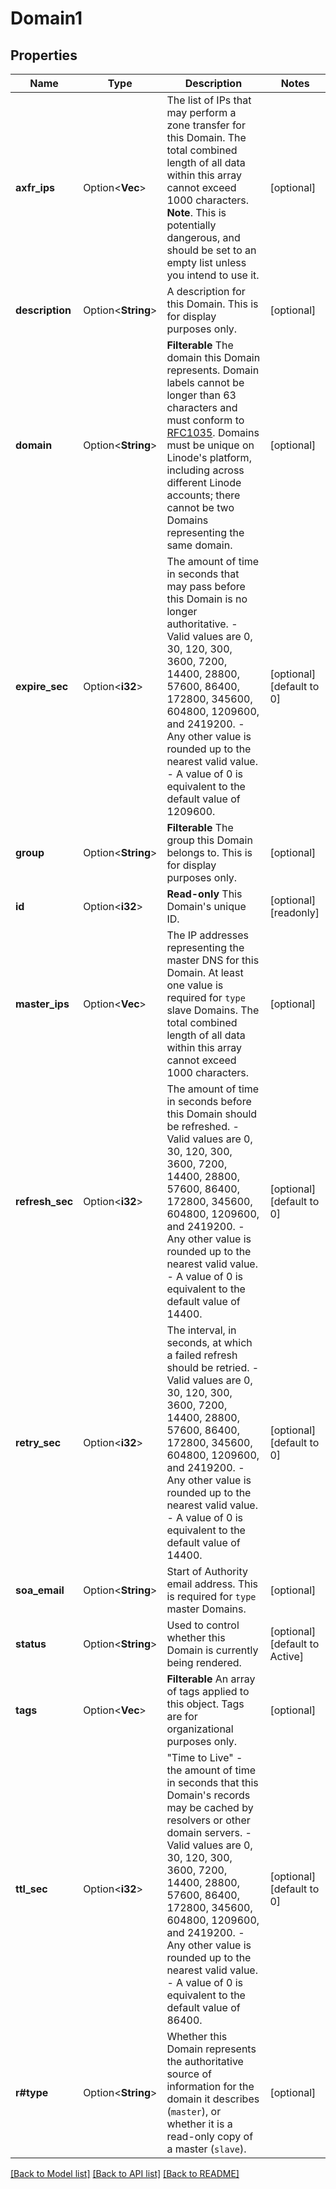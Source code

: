 # Domain1

## Properties

Name | Type | Description | Notes
------------ | ------------- | ------------- | -------------
**axfr_ips** | Option<**Vec<String>**> | The list of IPs that may perform a zone transfer for this Domain. The total combined length of all data within this array cannot exceed 1000 characters.  __Note__. This is potentially dangerous, and should be set to an empty list unless you intend to use it. | [optional]
**description** | Option<**String**> | A description for this Domain. This is for display purposes only. | [optional]
**domain** | Option<**String**> | __Filterable__ The domain this Domain represents. Domain labels cannot be longer than 63 characters and must conform to [RFC1035](https://tools.ietf.org/html/rfc1035). Domains must be unique on Linode's platform, including across different Linode accounts; there cannot be two Domains representing the same domain. | [optional]
**expire_sec** | Option<**i32**> | The amount of time in seconds that may pass before this Domain is no longer authoritative.  - Valid values are 0, 30, 120, 300, 3600, 7200, 14400, 28800, 57600, 86400, 172800, 345600, 604800, 1209600, and 2419200.  - Any other value is rounded up to the nearest valid value.  - A value of 0 is equivalent to the default value of 1209600. | [optional][default to 0]
**group** | Option<**String**> | __Filterable__ The group this Domain belongs to.  This is for display purposes only. | [optional]
**id** | Option<**i32**> | __Read-only__ This Domain's unique ID. | [optional][readonly]
**master_ips** | Option<**Vec<String>**> | The IP addresses representing the master DNS for this Domain. At least one value is required for `type` slave Domains. The total combined length of all data within this array cannot exceed 1000 characters. | [optional]
**refresh_sec** | Option<**i32**> | The amount of time in seconds before this Domain should be refreshed.  - Valid values are 0, 30, 120, 300, 3600, 7200, 14400, 28800, 57600, 86400, 172800, 345600, 604800, 1209600, and 2419200.  - Any other value is rounded up to the nearest valid value.  - A value of 0 is equivalent to the default value of 14400. | [optional][default to 0]
**retry_sec** | Option<**i32**> | The interval, in seconds, at which a failed refresh should be retried.  - Valid values are 0, 30, 120, 300, 3600, 7200, 14400, 28800, 57600, 86400, 172800, 345600, 604800, 1209600, and 2419200.  - Any other value is rounded up to the nearest valid value.  - A value of 0 is equivalent to the default value of 14400. | [optional][default to 0]
**soa_email** | Option<**String**> | Start of Authority email address. This is required for `type` master Domains. | [optional]
**status** | Option<**String**> | Used to control whether this Domain is currently being rendered. | [optional][default to Active]
**tags** | Option<**Vec<String>**> | __Filterable__ An array of tags applied to this object.  Tags are for organizational purposes only. | [optional]
**ttl_sec** | Option<**i32**> | \"Time to Live\" - the amount of time in seconds that this Domain's records may be cached by resolvers or other domain servers.  - Valid values are 0, 30, 120, 300, 3600, 7200, 14400, 28800, 57600, 86400, 172800, 345600, 604800, 1209600, and 2419200. - Any other value is rounded up to the nearest valid value. - A value of 0 is equivalent to the default value of 86400. | [optional][default to 0]
**r#type** | Option<**String**> | Whether this Domain represents the authoritative source of information for the domain it describes (`master`), or whether it is a read-only copy of a master (`slave`). | [optional]

[[Back to Model list]](../README.md#documentation-for-models) [[Back to API list]](../README.md#documentation-for-api-endpoints) [[Back to README]](../README.md)


